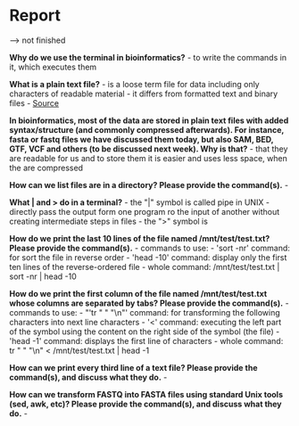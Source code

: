 # Report 
--> not finished

**Why do we use the terminal in bioinformatics?**
	- to write the commands in it, which executes them

**What is a plain text file?**
	- is a loose term file for data including only characters of readable material
	- it differs from formatted text and binary files
	- [Source](https://en.wikipedia.org/wiki/Plain_text)

**In bioinformatics, most of the data are stored in plain text files with added syntax/structure (and commonly compressed afterwards). For instance, fasta or fastq files we have discussed them today, but also SAM, BED, GTF, VCF and others (to be discussed next week). Why is that?**
	- that they are readable for us and to store them it is easier and uses less space, when the are compressed

**How can we list files are in a directory? Please provide the command(s).**
	- 

**What | and > do in a terminal?**
	- the "|" symbol is called pipe in UNIX
		- directly pass the output form one program ro the input of another without creating intermediate steps in files
	- the ">" symbol is


**How do we print the last 10 lines of the file named /mnt/test/test.txt? Please provide the command(s).**
	- commands to use:
		- 'sort -nr' command: for sort the file in reverse order
		- 'head -10' command: display only the first ten lines of the reverse-ordered file
	- whole command: /mnt/test/test.txt | sort -nr | head -10

**How do we print the first column of the file named /mnt/test/test.txt whose columns are separated by tabs? Please provide the command(s).**
	- commands to use:
		- "'tr " " "\\n"' command: for transforming the following characters into next line characters
		- '<' command: executing the left part of the symbol using the content on the right side of the symbol (the file)
		- 'head -1' command: displays the first line of characters
	- whole command: tr " " "\\n" < /mnt/test/test.txt | head -1

**How can we print every third line of a text file? Please provide the command(s), and discuss what they do.**
	- 

**How can we transform FASTQ into FASTA files using standard Unix tools (sed, awk, etc)? Please provide the command(s), and discuss what they do.**
	- 

















